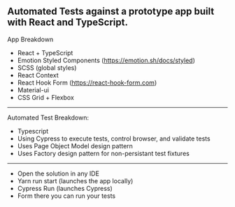 Automated Tests against a prototype app built with React and TypeScript.
---
App Breakdown
* React + TypeScript
* Emotion Styled Components (https://emotion.sh/docs/styled)
* SCSS (global styles)
* React Context
* React Hook Form (https://react-hook-form.com)
* Material-ui
* CSS Grid + Flexbox
---
Automated Test Breakdown:
* Typescript
* Using Cypress to execute tests, control browser, and validate tests
* Uses Page Object Model design pattern
* Uses Factory design pattern for non-persistant test fixtures
---
* Open the solution in any IDE
* Yarn run start (launches the app locally)
* Cypress Run (launches Cypress)
* Form there you can run your tests
